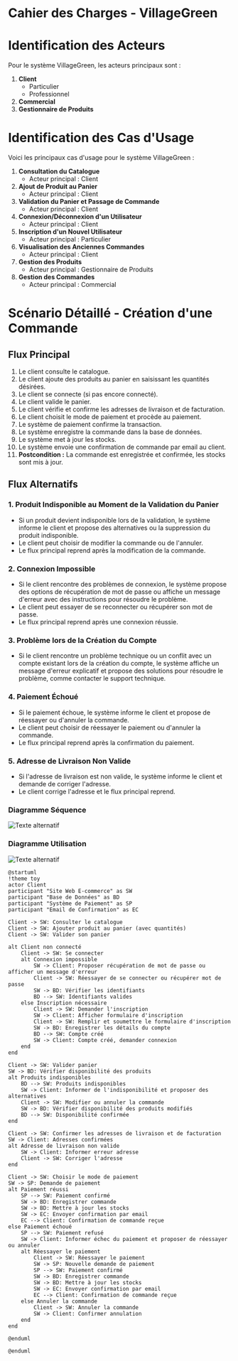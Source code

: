 # Cahier des Charges - VillageGreen
# Identification des Acteurs

Pour le système VillageGreen, les acteurs principaux sont :

1. **Client**
   - Particulier
   - Professionnel
2. **Commercial**
3. **Gestionnaire de Produits**

# Identification des Cas d'Usage

Voici les principaux cas d'usage pour le système VillageGreen :

1. **Consultation du Catalogue**
   - Acteur principal : Client
2. **Ajout de Produit au Panier**
   - Acteur principal : Client
3. **Validation du Panier et Passage de Commande**
   - Acteur principal : Client
4. **Connexion/Déconnexion d'un Utilisateur**
   - Acteur principal : Client
5. **Inscription d'un Nouvel Utilisateur**
   - Acteur principal : Particulier
6. **Visualisation des Anciennes Commandes**
   - Acteur principal : Client
7. **Gestion des Produits**
   - Acteur principal : Gestionnaire de Produits
8. **Gestion des Commandes**
   - Acteur principal : Commercial

# Scénario Détaillé - Création d'une Commande

## Flux Principal

1. Le client consulte le catalogue.
2. Le client ajoute des produits au panier en saisissant les quantités désirées.
3. Le client se connecte (si pas encore connecté).
4. Le client valide le panier.
5. Le client vérifie et confirme les adresses de livraison et de facturation.
6. Le client choisit le mode de paiement et procède au paiement.
7. Le système de paiement confirme la transaction.
8. Le système enregistre la commande dans la base de données.
9. Le système met à jour les stocks.
10. Le système envoie une confirmation de commande par email au client.
11. **Postcondition :** La commande est enregistrée et confirmée, les stocks sont mis à jour.

## Flux Alternatifs

### 1. Produit Indisponible au Moment de la Validation du Panier

- Si un produit devient indisponible lors de la validation, le système informe le client et propose des alternatives ou la suppression du produit indisponible.
- Le client peut choisir de modifier la commande ou de l'annuler.
- Le flux principal reprend après la modification de la commande.

### 2. Connexion Impossible

- Si le client rencontre des problèmes de connexion, le système propose des options de récupération de mot de passe ou affiche un message d'erreur avec des instructions pour résoudre le problème.
- Le client peut essayer de se reconnecter ou récupérer son mot de passe.
- Le flux principal reprend après une connexion réussie.

### 3. Problème lors de la Création du Compte

- Si le client rencontre un problème technique ou un conflit avec un compte existant lors de la création du compte, le système affiche un message d'erreur explicatif et propose des solutions pour résoudre le problème, comme contacter le support technique.

### 4. Paiement Échoué

- Si le paiement échoue, le système informe le client et propose de réessayer ou d'annuler la commande.
- Le client peut choisir de réessayer le paiement ou d'annuler la commande.
- Le flux principal reprend après la confirmation du paiement.

### 5. Adresse de Livraison Non Valide

- Si l'adresse de livraison est non valide, le système informe le client et demande de corriger l'adresse.
- Le client corrige l'adresse et le flux principal reprend.


### Diagramme Séquence

![ Texte alternatif](asset/diagramme_sequence.png "diagramme_sequence.png")

### Diagramme Utilisation

![ Texte alternatif](asset/diagramme_utilisation.png "diagramme_utilisation.png")

```plantuml 
@startuml
!theme toy
actor Client
participant "Site Web E-commerce" as SW
participant "Base de Données" as BD
participant "Système de Paiement" as SP
participant "Email de Confirmation" as EC

Client -> SW: Consulter le catalogue
Client -> SW: Ajouter produit au panier (avec quantités)
Client -> SW: Valider son panier

alt Client non connecté
    Client -> SW: Se connecter
    alt Connexion impossible
        SW -> Client: Proposer récupération de mot de passe ou afficher un message d'erreur
        Client -> SW: Réessayer de se connecter ou récupérer mot de passe
        SW -> BD: Vérifier les identifiants
        BD --> SW: Identifiants valides
    else Inscription nécessaire
        Client -> SW: Demander l'inscription
        SW -> Client: Afficher formulaire d'inscription
        Client -> SW: Remplir et soumettre le formulaire d'inscription
        SW -> BD: Enregistrer les détails du compte
        BD --> SW: Compte créé
        SW -> Client: Compte créé, demander connexion
    end
end

Client -> SW: Valider panier
SW -> BD: Vérifier disponibilité des produits
alt Produits indisponibles
    BD --> SW: Produits indisponibles
    SW -> Client: Informer de l'indisponibilité et proposer des alternatives
    Client -> SW: Modifier ou annuler la commande
    SW -> BD: Vérifier disponibilité des produits modifiés
    BD --> SW: Disponibilité confirmée
end

Client -> SW: Confirmer les adresses de livraison et de facturation
SW -> Client: Adresses confirmées
alt Adresse de livraison non valide
    SW -> Client: Informer erreur adresse
    Client -> SW: Corriger l'adresse
end

Client -> SW: Choisir le mode de paiement
SW -> SP: Demande de paiement
alt Paiement réussi
    SP --> SW: Paiement confirmé
    SW -> BD: Enregistrer commande
    SW -> BD: Mettre à jour les stocks
    SW -> EC: Envoyer confirmation par email
    EC --> Client: Confirmation de commande reçue
else Paiement échoué
    SP --> SW: Paiement refusé
    SW -> Client: Informer échec du paiement et proposer de réessayer ou annuler
    alt Réessayer le paiement
        Client -> SW: Réessayer le paiement
        SW -> SP: Nouvelle demande de paiement
        SP --> SW: Paiement confirmé
        SW -> BD: Enregistrer commande
        SW -> BD: Mettre à jour les stocks
        SW -> EC: Envoyer confirmation par email
        EC --> Client: Confirmation de commande reçue
    else Annuler la commande
        Client -> SW: Annuler la commande
        SW -> Client: Confirmer annulation
    end
end

@enduml

@enduml

